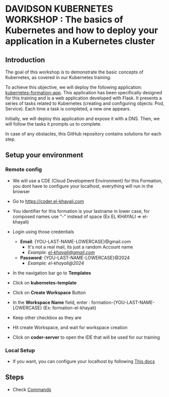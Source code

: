 # DAVIDSON KUBERNETES WORKSHOP : The basics of Kubernetes and how to deploy your application in a Kubernetes cluster

## Introduction

The goal of this workshop is to demonstrate the basic concepts of Kubernetes, as covered in our Kubernetes training.

To achieve this objective, we will deploy the following application: [kubernetes-formation-app](https://github.com/donsiou/Kubernetes-demo-app). This application has been specifically designed for this training and is a web application developed with Flask. It presents a series of tasks related to Kubernetes (creating and configuring objects: Pod, Service). Each time a task is completed, a new one appears.

Initially, we will deploy this application and expose it with a DNS. Then, we will follow the tasks it prompts us to complete.

In case of any obstacles, this GitHub repository contains solutions for each step.

## Setup your environment

### Remote config

- We will use a CDE (Cloud Development Environment) for this Formation, you dont have to configure your localhost, everything will run in the browser
- Go to https://coder.el-khayali.com
- You identifier for this formation is your lastname in lower case, for composed names use "-" instead of space (Ex EL KHAYALI => el-khayali)
- Login using those credentials
    - **Email**: {YOU-LAST-NAME-LOWERCASE}@gmail.com
        - It's not a real mail, its just a random Account name
        - *Example: el-khayali@gmail.com*
    - **Password**: {YOU-LAST-NAME-LOWERCASE}@2024
        - *Example: el-khayali@2024*

- In the navigation bar go to **Templates**
- Click on **kubernetes-template**
- Click on **Create Workspace** Button
- In the **Workspace Name** field, enter : formation-{YOU-LAST-NAME-LOWERCASE}  (Ex: formation-el-khayali)
- Keep other checkbox as they are
- Hit create Workspace, and wait for workspace creation
- Click on **coder-server** to open the IDE that will be used for our training

### Local Setup

- If you want, you can configure your localhost by following [This docs](setup.md)

## Steps

- Check [Commands](commands.md)
